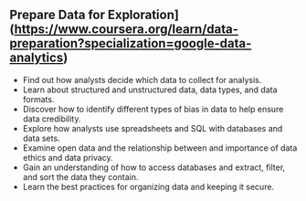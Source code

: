 ## Prepare Data for Exploration](https://www.coursera.org/learn/data-preparation?specialization=google-data-analytics)
- Find out how analysts decide which data to collect for analysis. 
- Learn about structured and unstructured data, data types, and data formats. 
- Discover how to identify different types of bias in data to help ensure data credibility. 
- Explore how analysts use spreadsheets and SQL with databases and data sets. 
- Examine open data and the relationship between and importance of data ethics and data privacy. 
- Gain an understanding of how to access databases and extract, filter, and sort the data they contain. 
- Learn the best practices for organizing data and keeping it secure.
